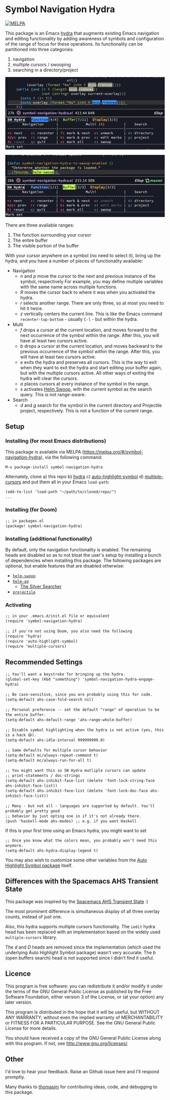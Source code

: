 # Symbol Navigation Hydra

[![MELPA](https://melpa.org/packages/symbol-navigation-hydra-badge.svg)](https://melpa.org/#/symbol-navigation-hydra)

This package is an Emacs [hydra](https://github.com/abo-abo/hydra) that augments existing Emacs navigation and editing functionality by adding awareness of symbols and configuration of the range of focus for these operations. Its functionality can be partitioned into three categories:

1. navigation
2. multiple cursors / swooping
3. searching in a directory/project

![demo-image](demo-image.png)

![demo-image-2](demo-image-2.png)

There are three available ranges:

1. The function surrounding your cursor
2. The entire buffer
3. The visible portion of the buffer

With your cursor anywhere on a symbol (no need to select it), bring up the hydra, and you have a number of pieces of functionality available:

* Navigation
    * _n_ and _p_ move the cursor to the next and previous instance of the symbol, respectively
                  For example, you may define multiple variables with the same name across multiple
                  functions.
    * _R_ moves the cursor back to where it was when you activated the hydra.
    * _r_ selects another range. There are only three, so at most you need to hit it twice.
    * _z_ vertically centers the current line. This is like the Emacs command `recenter-top-bottom` -
          usually `C-l` - but within the hydra.
* Multi
    * _f_ drops a cursor at the current location, and moves forward to the next occurrence of the symbol
          within the range. After this, you will have at least two cursors active.
    * _b_ drops a cursor at the current location, and moves backward to the previous occurrence of the symbol
          within the range. After this, you will have at least two cursors active.
    * _e_ exits the hydra and preserves all cursors. This is the way to exit when they want to exit the
          hydra and start editing your buffer again, but with the multiple cursors active. All other ways
          of exiting the hydra will clear the cursors.
    * _a_ places cursors at every instance of the symbol in the range.
    * _s_ activates [Helm Swoop](https://github.com/emacsorphanage/helm-swoop), with the current symbol
          as the search query. This is not range-aware.
* Search
    * _d_ and _g_ search for the symbol in the current directory and Projectile project, respectively.
                  This is not a function of the current range.

## Setup

### Installing (for most Emacs distributions)

This package is available via MELPA (https://melpa.org/#/symbol-navigation-hydra), via the following command:

```
M-x package-install symbol-navigation-hydra
```

Alternately, clone a) this repo b) [hydra](https://github.com/abo-abo/hydra) c) [auto-highlight-symbol](https://github.com/mhayashi1120/auto-highlight-symbol-mode) d) [multiple-cursors](https://github.com/magnars/multiple-cursors.el) and put them all in your Emacs `load-path`:

``` elisp
(add-to-list 'load-path "~/path/to/cloned/repo/")
...
```

### Installing (for Doom)

```elisp
;; in packages.el
(package! symbol-navigation-hydra)
```

### Installing (additional functionality)

By default, only the navigation functionality is enabled. The remaining heads are disabled so as to not bloat the user's setup by installing a bunch of dependencies when installing this package. The following packages are optional, but enable features that are disabled otherwise:

* [`helm-swoop`](https://github.com/emacsorphanage/helm-swoop)
* [`helm-ag`](https://github.com/emacsorphanage/helm-ag)
    * [The Silver Searcher](https://github.com/ggreer/the_silver_searcher)
* [`projectile`](https://github.com/bbatsov/projectile)

### Activating

```elisp
;; in your .emacs.d/init.el file or equivalent
(require 'symbol-navigation-hydra)

;; if you're not using Doom, you also need the following
(require 'hydra)
(require 'auto-highlight-symbol)
(require 'multiple-cursors)
```

## Recommended Settings

```elisp
;; You'll want a keystroke for bringing up the hydra.
(global-set-key (kbd "something") 'symbol-navigation-hydra-engage-hydra)

;; Be case-sensitive, since you are probably using this for code.
(setq-default ahs-case-fold-search nil)

;; Personal preference -- set the default "range" of operation to be the entire buffer.
(setq-default ahs-default-range 'ahs-range-whole-buffer)

;; Disable symbol highlighting when the hydra is not active (yes, this is a hack 😅).
(setq-default ahs-idle-interval 999999999.0)

;; Same defaults for multiple cursor behavior
(setq-default mc/always-repeat-command t)
(setq-default mc/always-run-for-all t)

;; You might want this so SN Hydra mutliple cursors can update
;; print-statements / doc-strings
(setq-default ahs-inhibit-face-list (delete 'font-lock-string-face ahs-inhibit-face-list))
(setq-default ahs-inhibit-face-list (delete 'font-lock-doc-face ahs-inhibit-face-list))

;; Many - but not all - languages are supported by default. You'll probably get pretty good
;; behavior by just opting one in if it's not already there.
(push 'haskell-mode ahs-modes) ;; e.g. if you want Haskell
```

If this is your first time using an Emacs hydra, you might want to set

```elisp
;; Once you know what the colors mean, you probably won't need this anymore.
(setq-default ahs-hydra-display-legend t)
```

You may also wish to customize some other variables from the [Auto Highlight Symbol package](https://github.com/mhayashi1120/auto-highlight-symbol-mode) itself.

## Differences with the Spacemacs AHS Transient State

This package was inspired by the [Spacemacs AHS Transient State](https://develop.spacemacs.org/doc/DOCUMENTATION.html#highlight-current-symbol) :)

The most prominent difference is simultaneous display of all three overlay counts, instead of just one.

Also, this hydra supports multiple cursors functionality. The `iedit` hydra head has been replaced with an implementation based on the widely used `multiple-cursors` library.

The _d_ and _D_ heads are removed since the implementation (which used the underlying Auto Highlight Symbol package) wasn't very accurate. The _b_ (open buffers search) head is not supported since I didn't find it useful.

## Licence

This program is free software: you can redistribute it and/or modify it under the terms of the GNU General Public License as published by the Free Software Foundation, either version 3 of the License, or (at your option) any later version.

This program is distributed in the hope that it will be useful, but WITHOUT ANY WARRANTY; without even the implied warranty of MERCHANTABILITY or FITNESS FOR A PARTICULAR PURPOSE. See the GNU General Public License for more details.

You should have received a copy of the GNU General Public License along with this program. If not, see http://www.gnu.org/licenses/.

## Other

I'd love to hear your feedback. Raise an Github issue here and I'll respond promptly.

Many thanks to [thomasjm](http://github.com/thomasjm) for contributing ideas, code, and debugging to this package.
